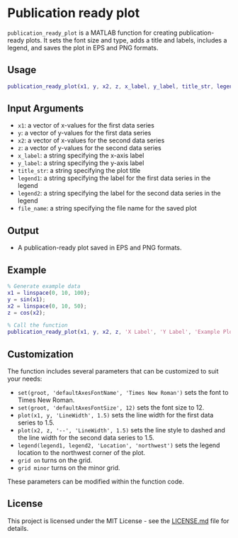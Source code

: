 # Publication ready plot

`publication_ready_plot` is a MATLAB function for creating publication-ready plots. It sets the font size and type, adds a title and labels, includes a legend, and saves the plot in EPS and PNG formats.

## Usage

```matlab
publication_ready_plot(x1, y, x2, z, x_label, y_label, title_str, legend1, legend2, file_name)
```

## Input Arguments

- `x1`: a vector of x-values for the first data series
- `y`: a vector of y-values for the first data series
- `x2`: a vector of x-values for the second data series
- `z`: a vector of y-values for the second data series
- `x_label`: a string specifying the x-axis label
- `y_label`: a string specifying the y-axis label
- `title_str`: a string specifying the plot title
- `legend1`: a string specifying the label for the first data series in the legend
- `legend2`: a string specifying the label for the second data series in the legend
- `file_name`: a string specifying the file name for the saved plot

## Output

- A publication-ready plot saved in EPS and PNG formats.

## Example

```matlab
% Generate example data
x1 = linspace(0, 10, 100);
y = sin(x1);
x2 = linspace(0, 10, 50);
z = cos(x2);

% Call the function
publication_ready_plot(x1, y, x2, z, 'X Label', 'Y Label', 'Example Plot', 'sin(x)', 'cos(x)', 'example_plot.eps');
```

## Customization

The function includes several parameters that can be customized to suit your needs:

- `set(groot, 'defaultAxesFontName', 'Times New Roman')` sets the font to Times New Roman.
- `set(groot, 'defaultAxesFontSize', 12)` sets the font size to 12.
- `plot(x1, y, 'LineWidth', 1.5)` sets the line width for the first data series to 1.5.
- `plot(x2, z, '--', 'LineWidth', 1.5)` sets the line style to dashed and the line width for the second data series to 1.5.
- `legend(legend1, legend2, 'Location', 'northwest')` sets the legend location to the northwest corner of the plot.
- `grid on` turns on the grid.
- `grid minor` turns on the minor grid.

These parameters can be modified within the function code.

## License

This project is licensed under the MIT License - see the [LICENSE.md](LICENSE.md) file for details.


